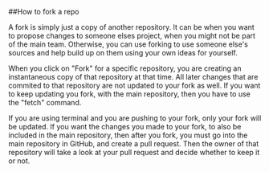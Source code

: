 ##How to fork a repo

A fork is simply just a copy of another repository. It can be when you want to propose changes to someone elses project, when you might not be part of the main team. Otherwise, you can use forking to use someone else's sources and help build up on them using your own ideas for yourself.

When you click on "Fork" for a specific repository, you are creating an instantaneous copy of that repository at that time. All later changes that are commited to that repository are not updated to your fork as well. If you want to keep updating you fork, with the main repository, then you have to use the "fetch" command. 

If you are using terminal and you are pushing to your fork, only your fork will be updated. If you want the changes you made to your fork, to also be included in the main repository, then after you fork, you must go into the main repository in GitHub, and create a pull request. Then the owner of that repository will take a look at your pull request and decide whether to keep it or not.
